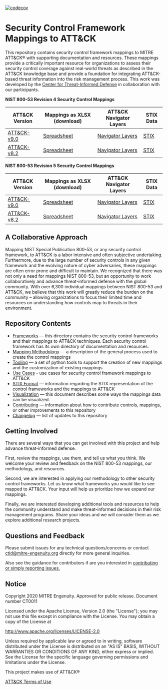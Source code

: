 [![codecov](https://codecov.io/gh/center-for-threat-informed-defense/attack-control-framework-mappings/branch/master/graph/badge.svg?token=PLVBGOUWMC)](https://codecov.io/gh/center-for-threat-informed-defense/attack-control-framework-mappings)

# Security Control Framework Mappings to ATT&CK
This repository contains security control framework mappings to MITRE ATT&CK® with supporting documentation and resources. These mappings provide a critically important resource for organizations to assess their security control coverage against real-world threats as described in the ATT&CK knowledge base and provide a foundation for integrating ATT&CK-based threat information into the risk management process. This work was developed by the [Center for Threat-Informed Defense](https://mitre-engenuity.org/center-for-threat-informed-defense/) in collaboration with our participants.

**NIST 800-53 Revision 4 Security Control Mappings**

| ATT&CK Version | Mappings as XLSX (download) | ATT&CK Navigator Layers | STIX Data |
|---|---|---|---|
| [ATT&CK-v9.0](/frameworks/ATT&CK-v9.0/nist800-53-r4/) | [Spreadsheet](https://github.com/center-for-threat-informed-defense/attack-control-framework-mappings/raw/attackv9_update/frameworks/ATT%26CK-v9.0/nist800-53-r4/nist800-53-r4-mappings.xlsx) | [Navigator Layers](/frameworks/ATT&CK-v9.0/nist800-53-r4/layers) | [STIX](/frameworks/ATT&CK-v9.0/nist800-53-r4/stix) |
| [ATT&CK-v8.2](/frameworks/ATT&CK-v8.2/nist800-53-r4/) | [Spreadsheet](https://github.com/center-for-threat-informed-defense/attack-control-framework-mappings/raw/attackv9_update/frameworks/ATT%26CK-v8.2/nist800-53-r4/nist800-53-r4-mappings.xlsx) | [Navigator Layers](/frameworks/ATT&CK-v8.2/nist800-53-r4/layers) | [STIX](/frameworks/ATT&CK-v8.2/nist800-53-r4/stix) |

**NIST 800-53 Revision 5 Security Control Mappings**

| ATT&CK Version | Mappings as XLSX (download) | ATT&CK Navigator Layers | STIX Data |
|---|---|---|---|
| [ATT&CK-v9.0](/frameworks/ATT&CK-v9.0/nist800-53-r5/) | [Spreadsheet](https://github.com/center-for-threat-informed-defense/attack-control-framework-mappings/raw/attackv9_update/frameworks/ATT%26CK-v9.0/nist800-53-r5/nist800-53-r5-mappings.xlsx) | [Navigator Layers](/frameworks/ATT&CK-v9.0/nist800-53-r5/layers) | [STIX](/frameworks/ATT&CK-v9.0/nist800-53-r5/stix) |
| [ATT&CK-v8.2](/frameworks/ATT&CK-v8.2/nist800-53-r5/) | [Spreadsheet](https://github.com/center-for-threat-informed-defense/attack-control-framework-mappings/raw/attackv9_update/frameworks/ATT%26CK-v8.2/nist800-53-r5/nist800-53-r5-mappings.xlsx) | [Navigator Layers](/frameworks/ATT&CK-v8.2/nist800-53-r5/layers) | [STIX](/frameworks/ATT&CK-v8.2/nist800-53-r5/stix) |

## A Collaborative Approach

Mapping NIST Special Publication 800-53, or any security control framework, to ATT&CK is a labor intensive and often subjective undertaking. Furthermore, due to the large number of security controls in any given framework and the evolving nature of cyber adversaries, these mappings are often error prone and difficult to maintain. We recognized that there was not only a need for mappings NIST 800-53, but an opportunity to work collaboratively and advance threat-informed defense with the global community. With over 6,300 individual mappings between NIST 800-53 and ATT&CK, we believe that this work will greatly reduce the burden on the community – allowing organizations to focus their limited time and resources on understanding how controls map to threats in their environment.

## Repository Contents

- [Frameworks](/frameworks) — this directory contains the security control frameworks and their mappings to ATT&CK techniques. Each security control framework has its own directory of documentation and resources. 
- [Mapping Methodology](/docs/mapping_methodology.md) — a description of the general process used to create the control mappings
- [Tooling](/docs/tooling.md) — a set of python tools to support the creation of new mappings and the customization of existing mappings
- [Use Cases](/docs/use-cases.md) - use cases for security control framework mappings to ATT&CK
- [STIX Format](/docs/STIX_format.md) — information regarding the STIX representation of the control frameworks and the mappings to ATT&CK
- [Visualization](/docs/visualization.md) — this document describes some ways the mappings data can be visualized. 
- [Contributing](/CONTRIBUTING.md) — information about how to contribute controls, mappings, or other improvements to this repository
- [Changelog](/CHANGELOG.md) — list of updates to this repository


## Getting Involved

There are several ways that you can get involved with this project and help advance threat-informed defense. 

First, review the mappings, use them, and tell us what you think. We welcome your review and feedback on the NIST 800-53 mappings, our methodology, and resources. 

Second, we are interested in applying our methodology to other security control frameworks. Let us know what frameworks you would like to see mapped to ATT&CK. Your input will help us prioritize how we expand our mappings. 

Finally, we are interested developing additional tools and resources to help the community understand and make threat-informed decisions in their risk management programs. Share your ideas and we will consider them as we explore additional research projects.  

## Questions and Feedback
   
Please submit issues for any technical questions/concerns or contact ctid@mitre-engenuity.org directly for more general inquiries.

Also see the guidance for contributors if are you interested in [contributing or simply reporting issues.](/CONTRIBUTING.md)

## Notice 

Copyright 2020 MITRE Engenuity. Approved for public release. Document number CT0011

Licensed under the Apache License, Version 2.0 (the "License"); you may not use this file except in compliance with the License. You may obtain a copy of the License at 

http://www.apache.org/licenses/LICENSE-2.0 

Unless required by applicable law or agreed to in writing, software distributed under the License is distributed on an "AS IS" BASIS, WITHOUT WARRANTIES OR CONDITIONS OF ANY KIND, either express or implied. See the License for the specific language governing permissions and limitations under the License. 

This project makes use of ATT&CK®

[ATT&CK Terms of Use](https://attack.mitre.org/resources/terms-of-use/)
